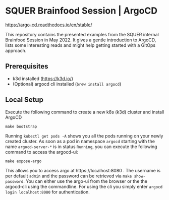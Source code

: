 # SQUER Brainfood Session | ArgoCD
https://argo-cd.readthedocs.io/en/stable/

This repository contains the presented examples from the SQUER internal Brainfood Session in May 2022.
It gives a gentle introduction to ArgoCD, lists some interesting reads and might help getting started with a GitOps approach.

## Prerequisites
+ k3d installed (https://k3d.io/)
+ (Optional) argocd cli installed (``brew install argocd``)

## Local Setup

Execute the following command to create a new k8s (k3d) cluster and install ArgoCD

``make bootstrap``

Running ``kubectl get pods -A`` shows you all the pods running on your newly created cluster. As soon as a pod in namespace
``argocd`` starting with the name ``argocd-server-*`` is in status ``Running``, you can execute the following command to access the
argocd-ui:

``make expose-argo``

This allows you to access argo at https://localhost:8080 . The username is per default ``admin`` and the password can be 
retrieved via ``make show-password``. You can either use the argo-ui from the browser or the the argocd-cli using the commandline.
For using the cli you simply enter ``argocd login localhost:8080`` for authentication.



